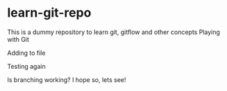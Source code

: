 # learn-git-repo
This is a dummy repository to learn git, gitflow and other concepts
Playing with Git 

Adding to file

Testing again

Is branching working? 
I hope so, lets see!